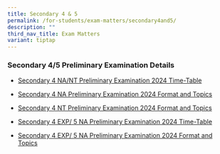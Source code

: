 ```yaml
---
title: Secondary 4 & 5
permalink: /for-students/exam-matters/secondary4and5/
description: ""
third_nav_title: Exam Matters
variant: tiptap
---
```

<h3>Secondary 4/5 Preliminary Examination Details</h3>
<ul data-tight="true" class="tight">
<li>
<p><a href="/files/For Students/Exam Matters/Sec 4 &amp; 5/4N_Preliminary_Exam_Timetable_2024__updated_.pdf" rel="noopener noreferrer nofollow" target="_blank">Secondary 4 NA/NT Preliminary Examination 2024 Time-Table</a>
</p>
</li>
<li>
<p><a href="/files/For Students/Exam Matters/Sec 4 &amp; 5/2_Sec_4_Normal_Academic_Preliminary_Exam_Format_and_Topics_2024.pdf" rel="noopener noreferrer nofollow" target="_blank">Secondary 4 NA Preliminary Examination 2024 Format and Topics</a>
</p>
</li>
<li>
<p><a href="/files/For Students/Exam Matters/Sec 4 &amp; 5/3_Sec_4_Normal_Technical_Preliminary_Exam_Format_and_Topics_2024.pdf" rel="noopener noreferrer nofollow" target="_blank">Secondary 4 NT Preliminary Examination 2024 Format and Topics</a>
</p>
</li>
<li>
<p><a href="/files/For Students/Exam Matters/Sec 4 &amp; 5/4E_5N_Preliminary_Exam_Timetable_2024__updated_10_July_.pdf" rel="noopener noreferrer nofollow" target="_blank">Secondary 4 EXP/ 5 NA Preliminary Examination 2024 Time-Table</a>
</p>
</li>
<li>
<p><a href="/files/For Students/Exam Matters/Sec 4 &amp; 5/5__Sec_4_Express_5_Normal_Academic_Preliminary_Exam_Format_and_Topics_2024.pdf" rel="noopener noreferrer nofollow" target="_blank">Secondary 4 EXP/ 5 NA Preliminary Examination 2024 Format and Topics</a>
</p>
</li>
</ul>
<p></p>